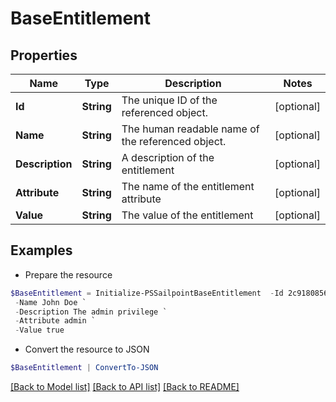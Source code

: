 # BaseEntitlement
## Properties

Name | Type | Description | Notes
------------ | ------------- | ------------- | -------------
**Id** | **String** | The unique ID of the referenced object. | [optional] 
**Name** | **String** | The human readable name of the referenced object. | [optional] 
**Description** | **String** | A description of the entitlement | [optional] 
**Attribute** | **String** | The name of the entitlement attribute | [optional] 
**Value** | **String** | The value of the entitlement | [optional] 

## Examples

- Prepare the resource
```powershell
$BaseEntitlement = Initialize-PSSailpointBaseEntitlement  -Id 2c91808568c529c60168cca6f90c1313 `
 -Name John Doe `
 -Description The admin privilege `
 -Attribute admin `
 -Value true
```

- Convert the resource to JSON
```powershell
$BaseEntitlement | ConvertTo-JSON
```

[[Back to Model list]](../README.md#documentation-for-models) [[Back to API list]](../README.md#documentation-for-api-endpoints) [[Back to README]](../README.md)

